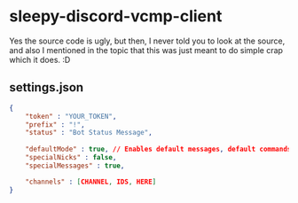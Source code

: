 # sleepy-discord-vcmp-client

Yes the source code is ugly, but then, I never told you to look at the source, and also I mentioned in the topic that this was just meant to do simple crap which it does. :D

## settings.json
```json
{
	"token" : "YOUR_TOKEN",
	"prefix" : "!",
	"status" : "Bot Status Message",
	
	"defaultMode" : true, // Enables default messages, default commands and DISABLES SQUIRREL EVENTS
	"specialNicks" : false,
	"specialMessages" : true,

	"channels" : [CHANNEL, IDS, HERE]
}
```
